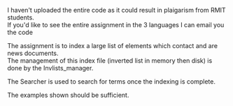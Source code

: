 I haven't uploaded the entire code as it could result in plaigarism from RMIT students.<br/>
If you'd like to see the entire assignment in the 3 languages I can email you the code<br/>

The assignment is to index a large list of <DOC> </DOC> elements which contact <TEXT></TEXT> and are news documents.<br/>
The management of this index file (inverted list in memory then disk) is done by the Invlists_manager.<br/>

The Searcher is used to search for terms once the indexing is complete.<br/>

The examples shown should be sufficient.
